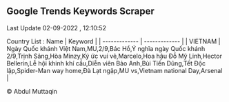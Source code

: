 

## Google Trends Keywords Scraper 
 
Last Update 02-09-2022 , 12:10:52

Country List :
 Name  | Keyword |
| ------------- | ------------- |
| VIETNAM | Ngày Quốc khánh Việt Nam,MU,2/9,Bác Hồ,Ý nghĩa ngày Quốc khánh 2/9,Trịnh Sảng,Hòa Minzy,Ký ức vui vẻ,Marcelo,Hoa hậu Đỗ Mỹ Linh,Hector Bellerin,Lễ hội khinh khí cầu,Diễn viên Bảo Anh,Bùi Tiến Dũng,Tết Độc lập,Spider-Man way home,Đà Lạt ngập,MU vs,Vietnam national Day,Arsenal |



© Abdul Muttaqin 
